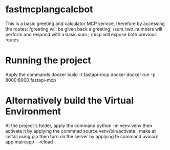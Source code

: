 # fastmcplangcalcbot
This is a basic greeting and calculator MCP service, therefore by accessing the routes: /greeting will be given back a greeting; /sum_two_numbers will perform and respond with a basic sum ; /mcp will expose both previous routes

# Running the project
Apply the commands
docker build -t fastapi-mcp
docker docker run -p 8000:8000 fastapi-mcp

# Alternatively build the Virtual Environment
At the project´s folder, apply the command python -m venv venv then activate it by applying the commnad source venv/bin/activate , make all install using pip then turn on the server by applying te command uvicorn app.main:app --reload